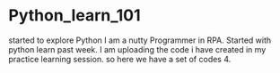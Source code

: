 # Python_learn_101
started to explore Python
I am a nutty Programmer in RPA.
Started with python learn past week. 
I am uploading the code i have created in my practice learning session.
so here we have a set of codes 4.
